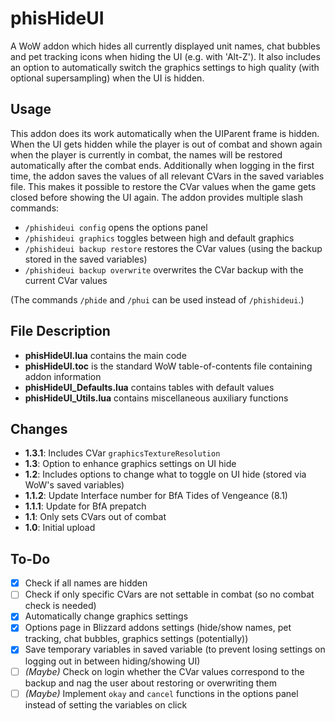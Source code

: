 # phisHideUI
 A WoW addon which hides all currently displayed unit names, chat bubbles and pet tracking icons when hiding the UI (e.g. with 'Alt-Z'). It also includes an option to automatically switch the graphics settings to high quality (with optional supersampling) when the UI is hidden.

## Usage
This addon does its work automatically when the UIParent frame is hidden. When the UI gets hidden while the player is out of combat and shown again when the player is currently in combat, the names will be restored automatically after the combat ends. Additionally when logging in the first time, the addon saves the values of all relevant CVars in the saved variables file. This makes it possible to restore the CVar values when the game gets closed before showing the UI again. The addon provides multiple slash commands:
- `/phishideui config` opens the options panel
- `/phishideui graphics` toggles between high and default graphics
- `/phishideui backup restore` restores the CVar values (using the backup stored in the saved variables)
- `/phishideui backup overwrite` overwrites the CVar backup with the current CVar values

(The commands `/phide` and `/phui` can be used instead of `/phishideui`.)

## File Description
- **phisHideUI.lua** contains the main code
- **phisHideUI.toc** is the standard WoW table-of-contents file containing addon information
- **phisHideUI_Defaults.lua** contains tables with default values
- **phisHideUI_Utils.lua** contains miscellaneous auxiliary functions

## Changes
- **1.3.1**: Includes CVar `graphicsTextureResolution`
- **1.3**: Option to enhance graphics settings on UI hide
- **1.2**: Includes options to change what to toggle on UI hide (stored via WoW's saved variables)
- **1.1.2**: Update Interface number for BfA Tides of Vengeance (8.1)
- **1.1.1**: Update for BfA prepatch
- **1.1**: Only sets CVars out of combat
- **1.0**: Initial upload

## To-Do
- [x] Check if all names are hidden
- [ ] Check if only specific CVars are not settable in combat (so no combat check is needed)
- [x] Automatically change graphics settings
- [x] Options page in Blizzard addons settings (hide/show names, pet tracking, chat bubbles, graphics settings (potentially))
- [x] Save temporary variables in saved variable (to prevent losing settings on logging out in between hiding/showing UI)
- [ ] *(Maybe)* Check on login whether the CVar values correspond to the backup and nag the user about restoring or overwriting them
- [ ] *(Maybe)* Implement `okay` and `cancel` functions in the options panel instead of setting the variables on click